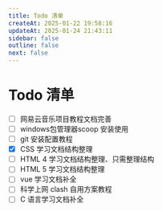 ```yaml
---
title: Todo 清单
createAt: 2025-01-22 19:58:16
updateAt: 2025-01-24 21:43:11
sidebar: false
outline: false
next: false
---
```

# Todo 清单

- [ ] 网易云音乐项目教程文档完善
- [ ] windows包管理器scoop 安装使用
- [ ] git 安装配置教程
- [x] CSS 学习文档结构整理
- [ ] HTML 4 学习文档结构整理、只需整理结构
- [ ] HTML 5 学习文档结构整理
- [ ] vue 学习文档补全
- [ ] 科学上网 clash 自用方案教程
- [ ] C 语言学习文档补全